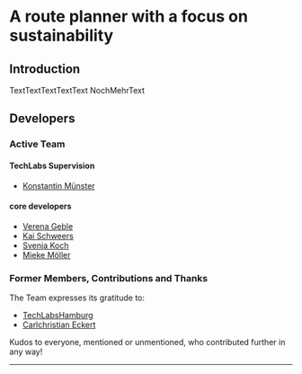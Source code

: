 A route planner with a focus on sustainability
============================================================


Introduction
------------

TextTextTextTextText
NochMehrText


Developers
----------

### Active Team

#### TechLabs Supervision

- [Konstantin Münster](https://github.com/konstantinmuenster)

#### core developers

- [Verena Geble](https://github.com/veroges)
- [Kai Schweers](https://github.com/Garvinus)
- [Svenja Koch](https://github.com/Sivinia-Josephine)
- [Mieke Möller](https://github.com/Miiiluuu)

### Former Members, Contributions and Thanks

The Team expresses its gratitude to:

- [TechLabsHamburg](https://github.com/TechLabsHamburg)
- [Carlchristian Eckert](https://github.com/slizzered)

Kudos to everyone, mentioned or unmentioned, who contributed further in any
way!

********************************************************************************
